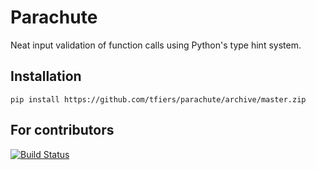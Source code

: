 # Parachute

Neat input validation of function calls using Python's type hint system.

Installation
------------
```
pip install https://github.com/tfiers/parachute/archive/master.zip
```


For contributors
------------
[![Build Status](https://travis-ci.org/tfiers/parachute.svg?branch=master)](https://travis-ci.org/tfiers/parachute)
